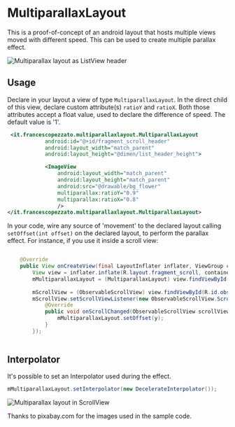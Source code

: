 MultiparallaxLayout
========

This is a proof-of-concept of an android layout that hosts multiple views moved with different speed. 
This can be used to create multiple parallax effect.

![Multiparallax layout as ListView header](/../screenshots/multiparallaxDemo06.gif?raw=true "Example as ListView header")    


Usage
-----
Declare in your layout a view of type `MultiparallaxLayout`. In the direct child of this view, declare custom attribute(s) `ratioY` and `ratioX`.
Both those attributes accept a float value, used to declare the difference of speed.
The default value is '1'.
```xml
 <it.francescopezzato.multiparallaxlayout.MultiparallaxLayout
            android:id="@+id/fragment_scroll_header"
            android:layout_width="match_parent"
            android:layout_height="@dimen/list_header_height">

            <ImageView
                android:layout_width="match_parent"
                android:layout_height="match_parent"
                android:src="@drawable/bg_flower"
                multiparallax:ratioY="0.9"
                multiparallax:ratioX="0.8"
                />
</it.francescopezzato.multiparallaxlayout.MultiparallaxLayout>
```


In your code, wire any source of 'movement' to the declared layout calling `setOffset(int offset)` on the declared layout, to perform the parallax effect.
For instance, if you use it inside a scroll view:
```java

	@Override
	public View onCreateView(final LayoutInflater inflater, ViewGroup container, Bundle savedInstanceState) {
		View view = inflater.inflate(R.layout.fragment_scroll, container, false);
		mMultiparallaxLayout = (MultiparallaxLayout) view.findViewById(R.id.fragment_scroll_header);
		
		mScrollView = (ObservableScrollView) view.findViewById(R.id.observable_scroll_view);
		mScrollView.setScrollViewListener(new ObservableScrollView.ScrollViewListener() {
			@Override
			public void onScrollChanged(ObservableScrollView scrollView, int x, int y, int oldx, int oldy) {
				mMultiparallaxLayout.setOffset(y);
			}
		});
		 

```

Interpolator
------------

It's possible to set an Interpolator used during the effect.

```java
mMultiparallaxLayout.setInterpolator(new DecelerateInterpolator());
```


![Multiparallax layout in ScrollView](/../screenshots/multiparallaxDemo07.gif?raw=true "Example in a ScrollView") 




Thanks to pixabay.com for the images used in the sample code. 
